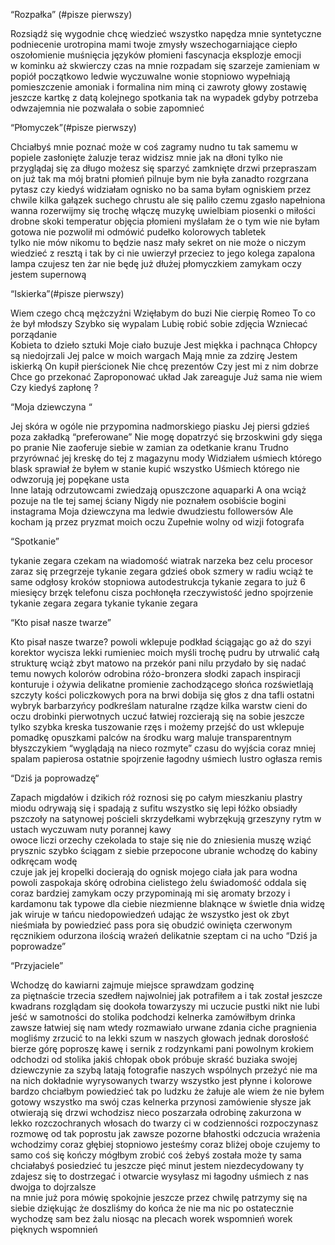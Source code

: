 “Rozpałka” (#pisze pierwszy)

Rozsiądź się wygodnie
chcę wiedzieć wszystko
napędza mnie syntetyczne podniecenie 
urotropina 
mami twoje  zmysły 
wszechogarniające  ciepło
oszołomienie
muśnięcia języków płomieni 
fascynacja
eksplozje emocji  
w kominku aż skwierczy 
czas na mnie 
rozpadam się 
szarzeje 
zamieniam w popiół
początkowo ledwie wyczuwalne wonie 
stopniowo wypełniają pomieszczenie
amoniak i formalina 
nim miną  ci zawroty głowy
zostawię jeszcze kartkę z datą kolejnego spotkania 
tak na wypadek gdyby  potrzeba odwzajemnia
nie pozwalała  o sobie zapomnieć 

“Płomyczek”(#pisze pierwszy)

Chciałbyś mnie poznać 
może w coś zagramy 
nudno tu tak samemu  w popiele 
zasłonięte żaluzje 
teraz widzisz mnie jak na dłoni
tylko nie przyglądaj się za długo 
możesz się sparzyć
zamknięte drzwi
przepraszam  
on już  tak ma 
mój bratni płomień
pilnuje bym nie była zanadto rozgrzana 
pytasz czy kiedyś  widziałam ognisko
no ba sama byłam ogniskiem 
przez chwile 
kilka gałązek suchego chrustu ale się paliło
czemu zgasło
napełniona wanna 
rozerwijmy się trochę 
włączę  muzykę
uwielbiam piosenki o miłości 
drobne skoki temperatur 
objęcia płomieni
myślałam że o tym wie 
nie byłam gotowa
nie pozwolił mi odmówić
pudełko kolorowych tabletek  
tylko nie mów nikomu
to będzie nasz mały sekret 
on nie może o niczym wiedzieć
z resztą i tak by ci nie uwierzył
przeciez to jego kolega 
zapalona lampa 
czujesz ten żar 
nie będę już dłużej płomyczkiem
zamykam  oczy 
jestem supernową






“Iskierka”(#pisze pierwszy)

Wiem czego chcą mężczyźni 
Wzięłabym do buzi
Nie cierpię Romeo 
To co że był młodszy 
Szybko się wypalam 
Lubię robić sobie zdjęcia 
Wzniecać porządanie  
Kobieta to dzieło sztuki
Moje ciało buzuje 
Jest miękka i pachnąca 
Chłopcy są niedojrzali 
Jej palce w moich wargach 
Mają mnie za zdzirę 
Jestem iskierką
On kupił  pierścionek 
Nie chcę  prezentów
Czy jest mi z nim dobrze 
Chce go przekonać
Zaproponować układ 
Jak  zareaguje 
Już sama nie wiem 
Czy kiedyś zapłonę ?



“Moja dziewczyna “

Jej skóra w ogóle nie przypomina nadmorskiego piasku 
Jej piersi  gdzieś poza zakładką  “preferowane”
Nie mogę  dopatrzyć  się  brzoskwini gdy sięga  po pranie 
Nie zaoferuje  siebie  w zamian za odetkanie kranu
Trudno przyrównać jej kreskę do tej  z magazynu  mody 
Widziałem uśmiech którego  blask sprawiał że byłem w stanie kupić wszystko 
Uśmiech którego nie odwzorują jej popękane usta                                                                                     
Inne latają odrzutowcami zwiedzają opuszczone aquaparki 
A ona wciąż pozuje na tle tej samej  ściany 
Nigdy nie poznałem osobiście bogini instagrama 
Moja dziewczyna ma ledwie dwudziestu followersów
Ale kocham ją przez pryzmat moich oczu
Zupełnie wolny od wizji fotografa 





“Spotkanie” 

tykanie zegara
czekam na wiadomość 
wiatrak  narzeka bez celu
procesor zaraz się przegrzeje 
tykanie zegara 
gdzieś obok szmery w radiu 
wciąż te same odgłosy kroków
stopniowa autodestrukcja
tykanie zegara
to już 6 miesięcy 
brzęk telefonu 
cisza pochłonęła rzeczywistość 
jedno spojrzenie 
tykanie zegara 
zegara tykanie
tykanie zegara



“Kto pisał nasze twarze”

Kto pisał nasze twarze?
powoli wklepuje podkład ściągając go aż do szyi 
korektor wycisza lekki rumieniec moich myśli 
trochę pudru by utrwalić całą strukturę 
wciąż zbyt matowo
na przekór pani nilu 
przydało by się nadać temu nowych kolorów 
odrobina różo-bronzera
słodki zapach inspiracji 
konturuje i ożywia 
delikatne promienie zachodzącego słońca 
rozświetlają szczyty kości policzkowych
pora na brwi
dobija się głos z dna tafli
ostatni wybryk barbarzyńcy 
podkreślam naturalne rządze 
kilka warstw  cieni do oczu 
drobinki pierwotnych uczuć łatwiej rozcierają się na sobie 
jeszcze tylko szybka kreska tuszowanie rzęs i możemy przejść do ust
wklepuje pomadkę opuszkami palców
 na środku warg maluje transparentnym błyszczykiem 
“wyglądają na nieco rozmyte” 
czasu do wyjścia coraz mniej 
spalam  papierosa 
ostatnie spojrzenie
łagodny uśmiech
lustro ogłasza remis





“Dziś ja poprowadzę“

Zapach migdałów i dzikich róż roznosi się po całym mieszkaniu 
plastry miodu odrywają się i spadają z sufitu 
wszystko się lepi 
łóżko obsiadły pszczoły 
na satynowej pościeli skrzydełkami wybrzękują grzeszyny rytm 
w ustach wyczuwam nuty porannej kawy         
owoce liczi orzechy czekolada 
to staje się nie do zniesienia 
muszę wziąć prysznic 
szybko ściągam  z siebie przepocone ubranie 
wchodzę do kabiny 
odkręcam wodę   
czuje jak jej kropelki docierają do ognisk mojego ciała 
jak para wodna powoli  zaspokaja skórę
odrobina cielistego żelu
świadomość oddala się coraz bardziej
zamykam oczy
przypominają mi się aromaty brzozy i kardamonu 
tak typowe dla ciebie 
niezmienne
blaknące w świetle dnia 
widzę jak wiruje w tańcu niedopowiedzeń
udając że wszystko jest ok
zbyt nieśmiała by powiedzieć pass 
pora  się obudzić
owinięta czerwonym ręcznikiem 
odurzona ilością wrażeń
delikatnie szeptam ci na ucho
“Dziś ja poprowadze”


“Przyjaciele”

Wchodzę do kawiarni
zajmuje miejsce
sprawdzam godzinę  
za piętnaście trzecia
szedłem najwolniej jak potrafiłem a i tak został jeszcze kwadrans
rozglądam się dookoła
towarzyszy mi uczucie pustki
nikt nie lubi jeść w samotności
do stolika podchodzi kelnerka
zamówiłbym drinka  
zawsze łatwiej się nam wtedy rozmawiało
urwane zdania ciche pragnienia
mogliśmy zrzucić to  na lekki szum w naszych głowach
jednak dorosłość bierze górę
poproszę kawę i sernik z rodzynkami
pani powolnym krokiem odchodzi od stolika
jakiś chłopak  obok  próbuje skraść buziaka swojej dziewczynie
za szybą latają fotografie naszych wspólnych przeżyć
nie ma na nich dokładnie wyrysowanych twarzy
wszystko jest płynne i kolorowe
bardzo chciałbym powiedzieć
tak po ludzku że żałuje
ale wiem że nie byłem gotowy
wszystko ma swój czas
kelnerka przynosi zamówienie
słysze jak otwierają się drzwi
wchodzisz nieco poszarzała
odrobinę zakurzona
w lekko rozczochranych włosach
 do twarzy ci w codzienności
rozpoczynasz rozmowę od tak poprostu
jak zawsze
pozorne błahostki
odczucia
wrażenia
wchodzimy coraz głębiej
stopniowo
jesteśmy coraz bliżej
oboje czujemy to samo
coś się kończy
mógłbym zrobić coś żebyś została
może ty sama chciałabyś posiedzieć tu jeszcze pięć minut
jestem niezdecydowany
ty zdajesz się to dostrzegać  i otwarcie wysyłasz mi łagodny uśmiech
z nas dwojga to dojrzalsze   
na mnie już pora mówię spokojnie
jeszcze przez chwilę patrzymy się na siebie  dziękując że doszliśmy do końca
że nie ma nic po
ostatecznie wychodzę sam
bez żalu
niosąc  na plecach worek wspomnień
worek pięknych wspomnień



